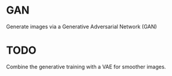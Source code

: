 # GAN
Generate images via a Generative Adversarial Network (GAN)

# TODO

Combine the generative training with a VAE for smoother images.
